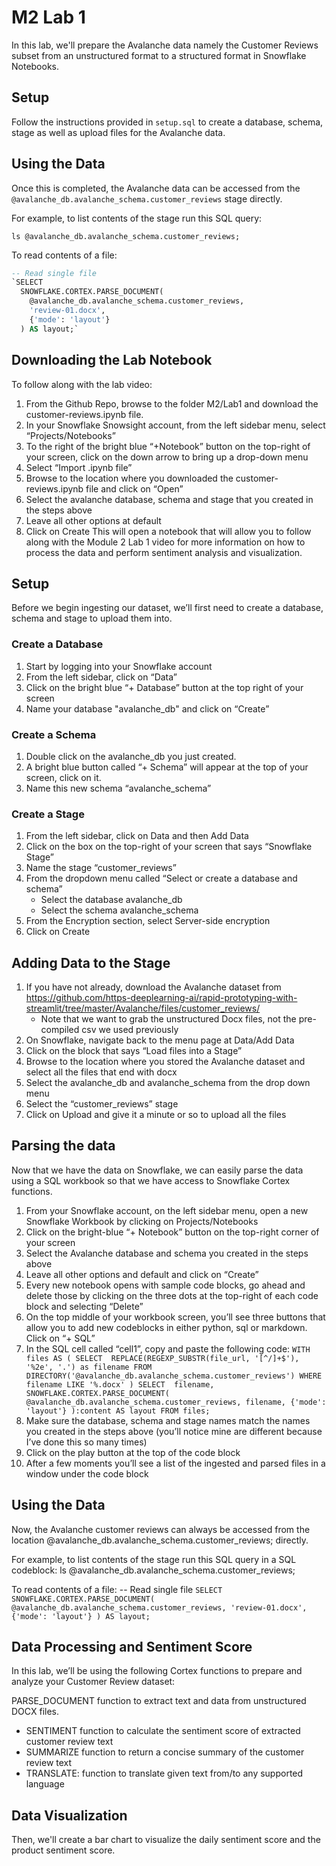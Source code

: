 # M2 Lab 1 

In this lab, we'll prepare the Avalanche data namely the Customer Reviews subset from an unstructured format to a structured format in Snowflake Notebooks.

## Setup

Follow the instructions provided in `setup.sql` to create a database, schema, stage as well as upload files for the Avalanche data.

## Using the Data

Once this is completed, the Avalanche data can be accessed from the `@avalanche_db.avalanche_schema.customer_reviews` stage directly.

For example, to list contents of the stage run this SQL query:

``` 
ls @avalanche_db.avalanche_schema.customer_reviews;
``` 

To read contents of a file:

```sql 
-- Read single file
`SELECT
  SNOWFLAKE.CORTEX.PARSE_DOCUMENT(
    @avalanche_db.avalanche_schema.customer_reviews,
    'review-01.docx',
    {'mode': 'layout'}
  ) AS layout;`
```

## Downloading the Lab Notebook
To follow along with the lab video:
1. From the Github Repo, browse to the folder M2/Lab1 and download the customer-reviews.ipynb file.
2. In your Snowflake Snowsight account, from the left sidebar menu, select “Projects/Notebooks”
3. To the right of the bright blue “+Notebook” button on the top-right of your screen, click on the down arrow to bring up a drop-down menu
4. Select “Import .ipynb file”
5. Browse to the location where you downloaded the customer-reviews.ipynb file and click on “Open”
6. Select the avalanche database, schema and stage that you created in the steps above
7. Leave all other options at default
8. Click on Create
This will open a notebook that will allow you to follow along with the Module 2 Lab 1 video for more information on how to process the data and perform sentiment analysis and visualization. 

## Setup

Before we begin ingesting our dataset, we’ll first need to create a database, schema and stage to upload them into. 

### Create a Database
1. Start by logging into your Snowflake account
2. From the left sidebar, click on “Data”
3. Click on the bright blue “+ Database” button at the top right of your screen
4. Name your database "avalanche_db" and click on “Create”

### Create a Schema
1.  Double click on the avalanche_db you just created.
2.  A bright blue button called “+ Schema” will appear at the top of your screen, click on it.
3.  Name this new schema “avalanche_schema”

### Create a Stage
1. From the left sidebar, click on Data and then Add Data
2. Click on the box on the top-right of your screen that says “Snowflake Stage”
3. Name the stage “customer_reviews”
4. From the dropdown menu called “Select or create a database and schema”
    - Select the database avalanche_db
    - Select the schema avalanche_schema
5. From the Encryption section, select Server-side encryption
6. Click on Create

## Adding Data to the Stage
1. If you have not already, download the Avalanche dataset from https://github.com/https-deeplearning-ai/rapid-prototyping-with-streamlit/tree/master/Avalanche/files/customer_reviews/ 
    - Note that we want to grab the unstructured Docx files, not the pre-compiled csv we used previously
2. On Snowflake, navigate back to the menu page at Data/Add Data
3. Click on the block that says “Load files into a Stage”
4. Browse to the location where you stored the Avalanche dataset and select all the files that end with docx
5. Select the avalanche_db and avalanche_schema from the drop down menu
6. Select the “customer_reviews” stage
7. Click on Upload and give it a minute or so to upload all the files

## Parsing the data
Now that we have the data on Snowflake, we can easily parse the data using a SQL workbook so that we have access to Snowflake Cortex functions.
1. From your Snowflake account, on the left sidebar menu, open a new Snowflake Workbook by clicking on Projects/Notebooks
2. Click on the bright-blue “+ Notebook” button on the top-right corner of your screen
3. Select the Avalanche database and schema you created in the steps above
4. Leave all other options and default and click on “Create”
5. Every new notebook opens with sample code blocks, go ahead and delete those by clicking on the three dots at the top-right of each code block and selecting “Delete”
6. On the top middle of your workbook screen, you’ll see three buttons that allow you to add new codeblocks in either python, sql or markdown. Click on “+ SQL”
7. In the SQL cell called “cell1”, copy and paste the following code: 
`WITH files AS (
   SELECT 
     REPLACE(REGEXP_SUBSTR(file_url, '[^/]+$'), '%2e', '.') as filename
   FROM DIRECTORY('@avalanche_db.avalanche_schema.customer_reviews')
   WHERE filename LIKE '%.docx'
 )
 SELECT 
   filename,
   SNOWFLAKE.CORTEX.PARSE_DOCUMENT(
     @avalanche_db.avalanche_schema.customer_reviews,
     filename,
     {'mode': 'layout'}
   ):content AS layout
 FROM files;`
8. Make sure the database, schema and stage names match the names you created in the steps above (you’ll notice mine are different because I’ve done this so many times)
9. Click on the play button at the top of the code block
10. After a few moments you’ll see a list of the ingested and parsed files in a window under the code block

## Using the Data
Now, the Avalanche customer reviews can always be accessed from the location @avalanche_db.avalanche_schema.customer_reviews; directly.

For example, to list contents of the stage run this SQL query in a SQL codeblock:
ls @avalanche_db.avalanche_schema.customer_reviews;

To read contents of a file:
-- Read single file
`SELECT
  SNOWFLAKE.CORTEX.PARSE_DOCUMENT(
    @avalanche_db.avalanche_schema.customer_reviews,
    'review-01.docx',
    {'mode': 'layout'}
  ) AS layout;`
## Data Processing and Sentiment Score
In this lab, we’ll be using the  following Cortex functions to prepare and analyze your Customer Review dataset: 


PARSE_DOCUMENT function to extract text and data from unstructured DOCX files.
- SENTIMENT function to calculate the sentiment score of extracted customer review text
- SUMMARIZE function to return a concise summary of the customer review text
- TRANSLATE: function to translate given text from/to any supported language

## Data Visualization
Then, we'll create a bar chart to visualize the daily sentiment score and the product sentiment score.
